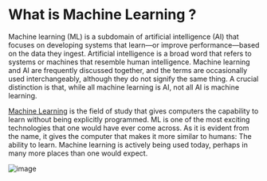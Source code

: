 # What is Machine Learning ?

Machine learning (ML) is a subdomain of artificial intelligence (AI) that focuses on developing systems that learn—or improve performance—based on the data they ingest. Artificial intelligence is a broad word that refers to systems or machines that resemble human intelligence. Machine learning and AI are frequently discussed together, and the terms are occasionally used interchangeably, although they do not signify the same thing. A crucial distinction is that, while all machine learning is AI, not all AI is machine learning.

[Machine Learning](https://developers.google.com/machine-learning/crash-course/ml-intro) is the field of study that gives computers the capability to learn without being explicitly programmed. ML is one of the most exciting technologies that one would have ever come across. As it is evident from the name, it gives the computer that makes it more similar to humans: The ability to learn. Machine learning is actively being used today, perhaps in many more places than one would expect.

![image](https://github.com/Xenderador/machine-learning/assets/68114908/b53f7044-5d56-44f7-987a-6092a7b4eddf)

